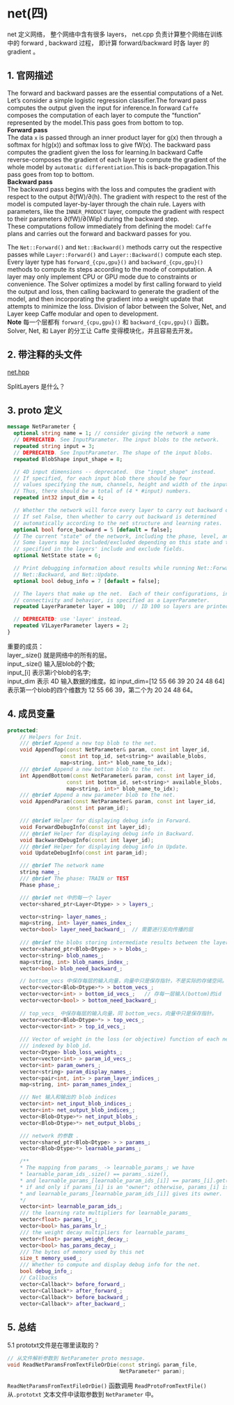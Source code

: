 # net(四)

net 定义网络， 整个网络中含有很多 layers， net.cpp 负责计算整个网络在训练中的 forward , backward 过程， 即计算 forward/backward 时各 layer 的 gradient 。

## 1. 官网描述  
The forward and backward passes are the essential computations of a Net.  
Let’s consider a simple logistic regression classifier.The forward pass computes the output given the input for inference.In forward `Caffe` composes the computation of each layer to compute the “function” represented by the model.This pass goes from bottom to top.    
**Forward pass**  
The data `x` is passed through an inner product layer for g(x) then through a softmax for h(g(x)) and softmax loss to give fW(x).
The backward pass computes the gradient given the loss for learning.In backward Caffe reverse-composes the gradient of each layer to compute the gradient of the whole model by `automatic differentiation`.This is back-propagation.This pass goes from top to bottom.    
**Backward pass**    
The backward pass begins with the loss and computes the gradient with respect to the output ∂(fW)/∂(h). The gradient with respect to the rest of the model is computed layer-by-layer through the chain rule. Layers with parameters, like the `INNER_PRODUCT` layer, compute the gradient with respect to their parameters ∂(fW)/∂(Wip) during the backward step.  
These computations follow immediately from defining the model: `Caffe` plans and carries out the forward and backward passes for you.  

The `Net::Forward()` and `Net::Backward()` methods carry out the respective passes while `Layer::Forward()` and `Layer::Backward()` compute each step.   
Every layer type has `forward_{cpu,gpu}()` and `backward_{cpu,gpu}()` methods to compute its steps according to the mode of computation. A layer may only implement CPU or GPU mode due to constraints or convenience.
The Solver optimizes a model by first calling forward to yield the output and loss, then calling backward to generate the gradient of the model, and then incorporating the gradient into a weight update that attempts to minimize the loss. Division of labor between the Solver, Net, and Layer keep Caffe modular and open to development.   
**Note**
每一个层都有 `forward_{cpu,gpu}()` 和 `backward_{cpu,gpu}()` 函数。Solver, Net, 和 Layer 的分工让 Caffe 变得模块化，并且容易去开发。   


## 2. 带注释的头文件   
[net.hpp](net.hpp)   

SplitLayers 是什么？   

## 3. proto 定义
```proto
message NetParameter {
  optional string name = 1; // consider giving the network a name
  // DEPRECATED. See InputParameter. The input blobs to the network.
  repeated string input = 3;
  // DEPRECATED. See InputParameter. The shape of the input blobs.
  repeated BlobShape input_shape = 8;

  // 4D input dimensions -- deprecated.  Use "input_shape" instead.
  // If specified, for each input blob there should be four
  // values specifying the num, channels, height and width of the input blob.
  // Thus, there should be a total of (4 * #input) numbers.
  repeated int32 input_dim = 4;

  // Whether the network will force every layer to carry out backward operation.
  // If set False, then whether to carry out backward is determined
  // automatically according to the net structure and learning rates.
  optional bool force_backward = 5 [default = false];
  // The current "state" of the network, including the phase, level, and stage.
  // Some layers may be included/excluded depending on this state and the states
  // specified in the layers' include and exclude fields.
  optional NetState state = 6;

  // Print debugging information about results while running Net::Forward,
  // Net::Backward, and Net::Update.
  optional bool debug_info = 7 [default = false];

  // The layers that make up the net.  Each of their configurations, including
  // connectivity and behavior, is specified as a LayerParameter.
  repeated LayerParameter layer = 100;  // ID 100 so layers are printed last.

  // DEPRECATED: use 'layer' instead.
  repeated V1LayerParameter layers = 2;
}
```   
重要的成员：     
layer_.size() 就是网络中的所有的层。   
input_.size() 输入层blob的个数;   
input_[i]     表示第i个blob的名字;   
input_dim     表示 4D 输入数据的维度。如 input_dim=[12 55 66 39 20 24 48 64] 表示第一个blob的四个维数为 12 55 66 39，第二个为 20 24 48 64。  


## 4. 成员变量   
```cpp
protected:
	// Helpers for Init.
	/// @brief Append a new top blob to the net.
	void AppendTop(const NetParameter& param, const int layer_id,
	             const int top_id, set<string>* available_blobs,
	             map<string, int>* blob_name_to_idx);
	/// @brief Append a new bottom blob to the net.
	int AppendBottom(const NetParameter& param, const int layer_id,
	               const int bottom_id, set<string>* available_blobs,
	               map<string, int>* blob_name_to_idx);
	/// @brief Append a new parameter blob to the net.
	void AppendParam(const NetParameter& param, const int layer_id,
	               const int param_id);

	/// @brief Helper for displaying debug info in Forward.
	void ForwardDebugInfo(const int layer_id);
	/// @brief Helper for displaying debug info in Backward.
	void BackwardDebugInfo(const int layer_id);
	/// @brief Helper for displaying debug info in Update.
	void UpdateDebugInfo(const int param_id);

	/// @brief The network name
	string name_;
	/// @brief The phase: TRAIN or TEST
	Phase phase_;

	/// @brief net 中的每一个 layer
	vector<shared_ptr<Layer<Dtype> > > layers_;

	vector<string> layer_names_;
	map<string, int> layer_names_index_;
	vector<bool> layer_need_backward_;  // 需要进行反向传播的层
	
	/// @brief the blobs storing intermediate results between the layer.
	vector<shared_ptr<Blob<Dtype> > > blobs_;
	vector<string> blob_names_;
	map<string, int> blob_names_index_;
	vector<bool> blob_need_backward_;

	// bottom_vecs 中保存每层的输入向量，向量中只是保存指针，不是实际的存储空间。   
	vector<vector<Blob<Dtype>*> > bottom_vecs_;
	vector<vector<int> > bottom_id_vecs_;   // 存每一层输入(bottom)的id
	vector<vector<bool> > bottom_need_backward_;
	
	// top_vecs_ 中保存每层的输入向量，同 bottom_vecs，向量中只是保存指针。   
	vector<vector<Blob<Dtype>*> > top_vecs_;
	vector<vector<int> > top_id_vecs_;
	
	/// Vector of weight in the loss (or objective) function of each net blob,
	/// indexed by blob_id.
	vector<Dtype> blob_loss_weights_;
	vector<vector<int> > param_id_vecs_;
	vector<int> param_owners_;
	vector<string> param_display_names_;
	vector<pair<int, int> > param_layer_indices_;
	map<string, int> param_names_index_;

	/// Net 输入和输出的 blob indices 
	vector<int> net_input_blob_indices_;
	vector<int> net_output_blob_indices_;
	vector<Blob<Dtype>*> net_input_blobs_;
	vector<Blob<Dtype>*> net_output_blobs_;

	/// network 的参数 .
	vector<shared_ptr<Blob<Dtype> > > params_;
	vector<Blob<Dtype>*> learnable_params_;

	/**
	* The mapping from params_ -> learnable_params_: we have
	* learnable_param_ids_.size() == params_.size(),
	* and learnable_params_[learnable_param_ids_[i]] == params_[i].get()
	* if and only if params_[i] is an "owner"; otherwise, params_[i] is a sharer
	* and learnable_params_[learnable_param_ids_[i]] gives its owner.
	*/
	vector<int> learnable_param_ids_;
	/// the learning rate multipliers for learnable_params_
	vector<float> params_lr_;
	vector<bool> has_params_lr_;
	/// the weight decay multipliers for learnable_params_
	vector<float> params_weight_decay_;
	vector<bool> has_params_decay_;
	/// The bytes of memory used by this net
	size_t memory_used_;
	/// Whether to compute and display debug info for the net.
	bool debug_info_;
	// Callbacks
	vector<Callback*> before_forward_;
	vector<Callback*> after_forward_;
	vector<Callback*> before_backward_;
	vector<Callback*> after_backward_;
```


## 5. 总结   
5.1 prototxt文件是在哪里读取的？    
```cpp
// 从文件解析参数到 NetParameter proto message.
void ReadNetParamsFromTextFileOrDie(const string& param_file,
                                    NetParameter* param);
```
`ReadNetParamsFromTextFileOrDie()` 函数调用 `ReadProtoFromTextFile()` 从`.prototxt` 文本文件中读取参数到 `NetParameter` 中。   

